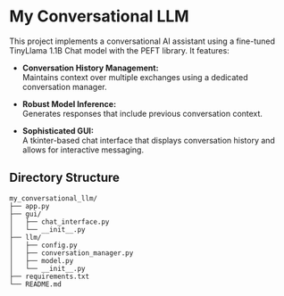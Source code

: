 # My Conversational LLM

This project implements a conversational AI assistant using a fine-tuned TinyLlama 1.1B Chat model with the PEFT library. It features:

- **Conversation History Management:**  
  Maintains context over multiple exchanges using a dedicated conversation manager.

- **Robust Model Inference:**  
  Generates responses that include previous conversation context.

- **Sophisticated GUI:**  
  A tkinter-based chat interface that displays conversation history and allows for interactive messaging.

## Directory Structure

```
my_conversational_llm/
├── app.py
├── gui/
│   ├── chat_interface.py
│   └── __init__.py
├── llm/
│   ├── config.py
│   ├── conversation_manager.py
│   ├── model.py
│   └── __init__.py
├── requirements.txt
└── README.md
```
